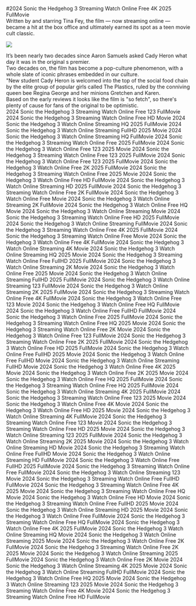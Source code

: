 #2024 Sonic the Hedgehog 3 Streaming Watch Online Free 4K 2025 FullMovie  
Written by and starring Tina Fey, the film — now streaming online — became a hit at the box office and ultimately earned its spot as a teen movie cult classic.  
  
[![](https://i.imgur.com/qSNzIqt.png)](https://movie.rssnews.media/xUPOBBZ.php)  
  
It’s been nearly two decades since Aaron Samuels asked Cady Heron what day it was in the original s premier.  
Two decades on, the film has become a pop-culture phenomenon, with a whole slate of iconic phrases embedded in our culture.  
"New student Cady Heron is welcomed into the top of the social food chain by the elite group of popular girls called The Plastics, ruled by the conniving queen bee Regina George and her minions Gretchen and Karen.  
Based on the early reviews it looks like the film is "so fetch", so there's plenty of cause for fans of the original to be optimistic.  
2024 Sonic the Hedgehog 3 Streaming Watch Online Free 123 FullMovie
2024 Sonic the Hedgehog 3 Streaming Watch Online Free HD Movie
2024 Sonic the Hedgehog 3 Watch Online Streaming HQ 2025 FullMovie
2024 Sonic the Hedgehog 3 Watch Online Streaming FullHD 2025 Movie
2024 Sonic the Hedgehog 3 Watch Online Streaming HQ FullMovie
2024 Sonic the Hedgehog 3 Streaming Watch Online Free 2025 FullMovie
2024 Sonic the Hedgehog 3 Watch Online Free 123 2025 Movie
2024 Sonic the Hedgehog 3 Streaming Watch Online Free 123 2025 FullMovie
2024 Sonic the Hedgehog 3 Watch Online Free 123 2025 FullMovie
2024 Sonic the Hedgehog 3 Watch Online Free 2K 2025 FullMovie
2024 Sonic the Hedgehog 3 Streaming Watch Online Free 2025 Movie
2024 Sonic the Hedgehog 3 Watch Online Free HD FullMovie
2024 Sonic the Hedgehog 3 Watch Online Streaming HD 2025 FullMovie
2024 Sonic the Hedgehog 3 Streaming Watch Online Free 2K FullMovie
2024 Sonic the Hedgehog 3 Watch Online Free Movie
2024 Sonic the Hedgehog 3 Watch Online Streaming 2K FullMovie
2024 Sonic the Hedgehog 3 Watch Online Free HQ Movie
2024 Sonic the Hedgehog 3 Watch Online Streaming Movie
2024 Sonic the Hedgehog 3 Streaming Watch Online Free HD 2025 FullMovie
2024 Sonic the Hedgehog 3 Watch Online Streaming FullMovie
2024 Sonic the Hedgehog 3 Streaming Watch Online Free 4K 2025 FullMovie
2024 Sonic the Hedgehog 3 Streaming Watch Online Free Movie
2024 Sonic the Hedgehog 3 Watch Online Free 4K FullMovie
2024 Sonic the Hedgehog 3 Watch Online Streaming 4K Movie
2024 Sonic the Hedgehog 3 Watch Online Streaming HQ 2025 Movie
2024 Sonic the Hedgehog 3 Streaming Watch Online Free FullHD 2025 FullMovie
2024 Sonic the Hedgehog 3 Watch Online Streaming 2K Movie
2024 Sonic the Hedgehog 3 Watch Online Free 2025 Movie
2024 Sonic the Hedgehog 3 Watch Online Streaming FullHD 2025 FullMovie
2024 Sonic the Hedgehog 3 Watch Online Streaming 123 FullMovie
2024 Sonic the Hedgehog 3 Watch Online Streaming 2K 2025 FullMovie
2024 Sonic the Hedgehog 3 Streaming Watch Online Free 4K FullMovie
2024 Sonic the Hedgehog 3 Watch Online Free 123 Movie
2024 Sonic the Hedgehog 3 Watch Online Free HQ FullMovie
2024 Sonic the Hedgehog 3 Watch Online Free FullHD FullMovie
2024 Sonic the Hedgehog 3 Watch Online Free 2025 FullMovie
2024 Sonic the Hedgehog 3 Streaming Watch Online Free HQ 2025 Movie
2024 Sonic the Hedgehog 3 Streaming Watch Online Free 2K Movie
2024 Sonic the Hedgehog 3 Watch Online Free 123 FullMovie
2024 Sonic the Hedgehog 3 Streaming Watch Online Free 2K 2025 FullMovie
2024 Sonic the Hedgehog 3 Watch Online Free HD 2025 FullMovie
2024 Sonic the Hedgehog 3 Watch Online Free FullHD 2025 Movie
2024 Sonic the Hedgehog 3 Watch Online Free FullHD Movie
2024 Sonic the Hedgehog 3 Watch Online Streaming FullHD Movie
2024 Sonic the Hedgehog 3 Watch Online Free 4K 2025 Movie
2024 Sonic the Hedgehog 3 Watch Online Free 2K 2025 Movie
2024 Sonic the Hedgehog 3 Watch Online Free HQ 2025 FullMovie
2024 Sonic the Hedgehog 3 Streaming Watch Online Free HQ 2025 FullMovie
2024 Sonic the Hedgehog 3 Watch Online Streaming 4K 2025 FullMovie
2024 Sonic the Hedgehog 3 Streaming Watch Online Free 123 2025 Movie
2024 Sonic the Hedgehog 3 Watch Online Free 4K Movie
2024 Sonic the Hedgehog 3 Watch Online Free HD 2025 Movie
2024 Sonic the Hedgehog 3 Watch Online Streaming 4K FullMovie
2024 Sonic the Hedgehog 3 Streaming Watch Online Free 123 Movie
2024 Sonic the Hedgehog 3 Streaming Watch Online Free HD 2025 Movie
2024 Sonic the Hedgehog 3 Watch Online Streaming 123 2025 FullMovie
2024 Sonic the Hedgehog 3 Watch Online Streaming 2K 2025 Movie
2024 Sonic the Hedgehog 3 Watch Online Streaming HD Movie
2024 Sonic the Hedgehog 3 Streaming Watch Online Free FullHD Movie
2024 Sonic the Hedgehog 3 Watch Online Streaming HD FullMovie
2024 Sonic the Hedgehog 3 Watch Online Free FullHD 2025 FullMovie
2024 Sonic the Hedgehog 3 Streaming Watch Online Free FullMovie
2024 Sonic the Hedgehog 3 Watch Online Streaming 123 Movie
2024 Sonic the Hedgehog 3 Streaming Watch Online Free FullHD FullMovie
2024 Sonic the Hedgehog 3 Streaming Watch Online Free 4K 2025 Movie
2024 Sonic the Hedgehog 3 Streaming Watch Online Free HQ Movie
2024 Sonic the Hedgehog 3 Watch Online Free HD Movie
2024 Sonic the Hedgehog 3 Streaming Watch Online Free FullHD 2025 Movie
2024 Sonic the Hedgehog 3 Watch Online Streaming HD 2025 Movie
2024 Sonic the Hedgehog 3 Watch Online Free FullMovie
2024 Sonic the Hedgehog 3 Streaming Watch Online Free HQ FullMovie
2024 Sonic the Hedgehog 3 Watch Online Free 4K 2025 FullMovie
2024 Sonic the Hedgehog 3 Watch Online Streaming HQ Movie
2024 Sonic the Hedgehog 3 Watch Online Streaming 2025 Movie
2024 Sonic the Hedgehog 3 Watch Online Free 2K FullMovie
2024 Sonic the Hedgehog 3 Streaming Watch Online Free 2K 2025 Movie
2024 Sonic the Hedgehog 3 Watch Online Streaming 2025 FullMovie
2024 Sonic the Hedgehog 3 Watch Online Free 2K Movie
2024 Sonic the Hedgehog 3 Watch Online Streaming 4K 2025 Movie
2024 Sonic the Hedgehog 3 Watch Online Streaming FullHD FullMovie
2024 Sonic the Hedgehog 3 Watch Online Free HQ 2025 Movie
2024 Sonic the Hedgehog 3 Watch Online Streaming 123 2025 Movie
2024 Sonic the Hedgehog 3 Streaming Watch Online Free 4K Movie
2024 Sonic the Hedgehog 3 Streaming Watch Online Free HD FullMovie